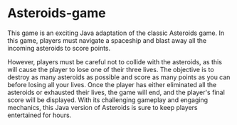 # Asteroids-game
This game is an exciting Java adaptation of the classic Asteroids game. In this game, players must navigate a spaceship and blast away all the incoming asteroids to score points. 

However, players must be careful not to collide with the asteroids, as this will cause the player to lose one of their three lives. The objective is to destroy as many asteroids as possible and score as many points as you can before losing all your lives. Once the player has either eliminated all the asteroids or exhausted their lives, the game will end, and the player's final score will be displayed. With its challenging gameplay and engaging mechanics, this Java version of Asteroids is sure to keep players entertained for hours.

